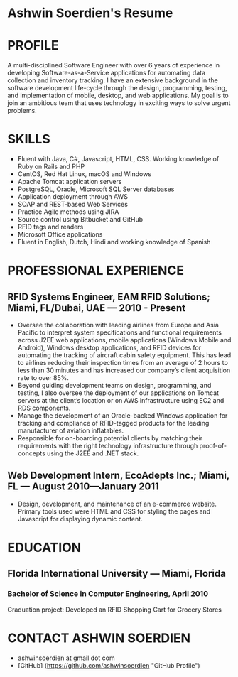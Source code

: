 # Ashwin Soerdien's Resume

# PROFILE
A multi-disciplined Software Engineer with over 6 years of experience in developing Software-as-a-Service applications for automating data collection and inventory tracking.  I have an extensive background in the software development life-cycle through the design, programming, testing, and implementation of mobile, desktop, and web applications. My goal is to join an ambitious team that uses technology in exciting ways to solve urgent problems.

# SKILLS
* Fluent with Java, C#, Javascript, HTML, CSS. Working knowledge of Ruby on Rails and PHP
* CentOS, Red Hat Linux, macOS and Windows
* Apache Tomcat application servers
* PostgreSQL, Oracle, Microsoft SQL Server databases
* Application deployment through AWS
* SOAP and REST-based Web Services
* Practice Agile methods using JIRA
* Source control using Bitbucket and GitHub
* RFID tags and readers
* Microsoft Office applications
* Fluent in English, Dutch, Hindi and working knowledge of Spanish

# PROFESSIONAL EXPERIENCE
## RFID Systems Engineer, EAM RFID Solutions; Miami, FL/Dubai, UAE — 2010 - Present 
* Oversee the collaboration with leading airlines from Europe and Asia Pacific to interpret system specifications and functional requirements across J2EE web applications, mobile applications (Windows Mobile and Android), Windows desktop applications, and RFID devices for automating the tracking of aircraft cabin safety equipment. This has lead to airlines reducing their inspection times from an average of 2 hours to less than 30 minutes and has increased our company’s client acquisition rate to over 85%.
* Beyond guiding development teams on design, programming, and testing, I also oversee the deployment of our applications on Tomcat servers at the client’s location or on AWS infrastructure using EC2 and RDS components.
* Manage the development of an Oracle-backed Windows application  for tracking and compliance of RFID-tagged products for the leading manufacturer of aviation inflatables.
* Responsible for on-boarding potential clients by matching their requirements with the right technology infrastructure through proof-of-concepts using the J2EE and .NET stack.

## Web Development Intern, EcoAdepts Inc.; Miami, FL — August 2010—January 2011
* Design, development, and maintenance of an e-commerce website. Primary tools used were HTML and CSS for styling the pages and Javascript for displaying dynamic content.

# EDUCATION
## Florida International University — Miami, Florida
### Bachelor of Science in Computer Engineering, April 2010
Graduation project: Developed an RFID Shopping Cart for Grocery Stores

# CONTACT ASHWIN SOERDIEN
* ashwinsoerdien at gmail dot com
* [GitHub] (https://github.com/ashwinsoerdien "GitHub Profile") 